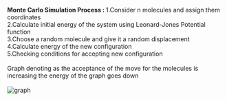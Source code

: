 <strong>Monte Carlo Simulation Process : </strong>
1.Consider n molecules and assign them coordinates
<br>
2.Calculate initial energy of the system using Leonard-Jones Potential function
<br>
3.Choose a random molecule and give it a random displacement
<br>
4.Calculate energy of the new configuration 
<br>
5.Checking conditions for accepting new configuration
<br>
<br>
Graph denoting as the acceptance of the move for the molecules is increasing the energy of the graph goes down
<br>
<br>
![graph](https://github.com/bhalotia05/molecular-simulation-cpp/assets/145834222/7e9f2d90-e326-47ab-a3c9-60b98f555505)
